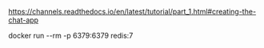https://channels.readthedocs.io/en/latest/tutorial/part_1.html#creating-the-chat-app

docker run --rm -p 6379:6379 redis:7
